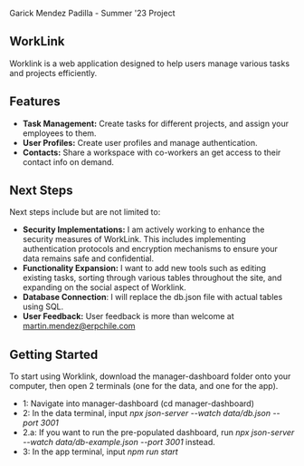 Garick Mendez Padilla - Summer '23 Project

## WorkLink

Worklink is a web application designed to help users manage various tasks and projects efficiently.

## Features

- **Task Management:** Create tasks for different projects, and assign your employees to them.
- **User Profiles:** Create user profiles and manage authentication.
- **Contacts:** Share a workspace with co-workers an get access to their contact info on demand.

## Next Steps

Next steps include but are not limited to:
- **Security Implementations:** I am actively working to enhance the security measures of WorkLink. This includes implementing authentication protocols and encryption mechanisms to ensure your data remains safe and confidential.
- **Functionality Expansion:** I want to add new tools such as editing existing tasks, sorting through various tables throughout the site, and expanding on the social aspect of Worklink.
- **Database Connection**: I will replace the db.json file with actual tables using SQL.
- **User Feedback:** User feedback is more than welcome at martin.mendez@erpchile.com

## Getting Started

To start using Worklink, download the manager-dashboard folder onto your computer, then open 2 terminals (one for the data, and one for the app). 
- 1: Navigate into manager-dashboard (cd manager-dashboard)
- 2: In the data terminal, input *npx json-server --watch data/db.json --port 3001*
- 2.a: If you want to run the pre-populated dashboard, run *npx json-server --watch data/db-example.json --port 3001* instead.
- 3: In the app terminal, input *npm run start*
